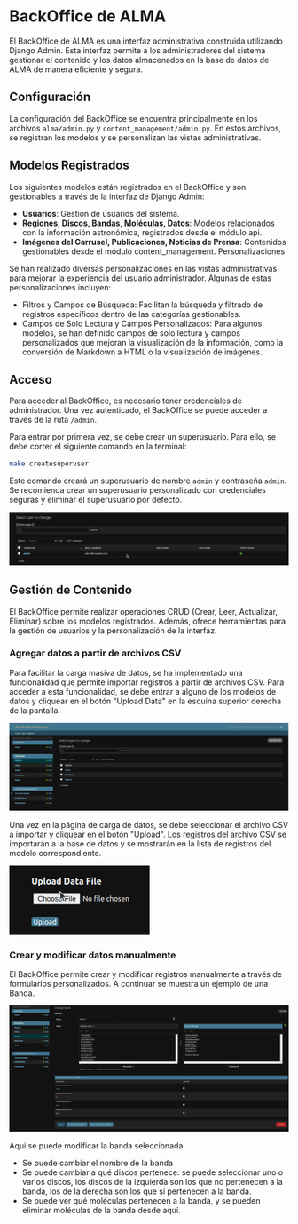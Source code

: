 
# BackOffice de ALMA

El BackOffice de ALMA es una interfaz administrativa construida utilizando Django Admin. Esta interfaz permite a los administradores del sistema gestionar el contenido y los datos almacenados en la base de datos de ALMA de manera eficiente y segura.

## Configuración
La configuración del BackOffice se encuentra principalmente en los archivos `alma/admin.py` y `content_management/admin.py`. En estos archivos, se registran los modelos y se personalizan las vistas administrativas.

## Modelos Registrados
Los siguientes modelos están registrados en el BackOffice y son gestionables a través de la interfaz de Django Admin:

- **Usuarios**: Gestión de usuarios del sistema.
- **Regiones, Discos, Bandas, Moléculas, Datos**: Modelos relacionados con la información astronómica, registrados desde el módulo api.
- **Imágenes del Carrusel, Publicaciones, Noticias de Prensa**: Contenidos gestionables desde el módulo content_management.
Personalizaciones

Se han realizado diversas personalizaciones en las vistas administrativas para mejorar la experiencia del usuario administrador. Algunas de estas personalizaciones incluyen:

- Filtros y Campos de Búsqueda: Facilitan la búsqueda y filtrado de registros específicos dentro de las categorías gestionables.
- Campos de Solo Lectura y Campos Personalizados: Para algunos modelos, se han definido campos de solo lectura y campos personalizados que mejoran la visualización de la información, como la conversión de Markdown a HTML o la visualización de imágenes.

## Acceso
Para acceder al BackOffice, es necesario tener credenciales de administrador. Una vez autenticado, el BackOffice se puede acceder a través de la ruta `/admin`.

Para entrar por primera vez, se debe crear un superusuario. Para ello, se debe correr el siguiente comando en la terminal:

```bash
make createsuperuser
```

Este comando creará un superusuario de nombre `admin` y contraseña `admin`. Se recomienda crear un superusuario personalizado con credenciales seguras y eliminar el superusuario por defecto.

![1721205638789](image/BACKOFFICE/1721205638789.png)

## Gestión de Contenido
El BackOffice permite realizar operaciones CRUD (Crear, Leer, Actualizar, Eliminar) sobre los modelos registrados. Además, ofrece herramientas para la gestión de usuarios y la personalización de la interfaz.

### Agregar datos a partir de archivos CSV
Para facilitar la carga masiva de datos, se ha implementado una funcionalidad que permite importar registros a partir de archivos CSV. Para acceder a esta funcionalidad, se debe entrar a alguno de los modelos de datos y cliquear en el botón "Upload Data" en la esquina superior derecha de la pantalla.

![1721205229748](image/BACKOFFICE/1721205229748.png)

Una vez en la página de carga de datos, se debe seleccionar el archivo CSV a importar y cliquear en el botón "Upload". Los registros del archivo CSV se importarán a la base de datos y se mostrarán en la lista de registros del modelo correspondiente.

![1721205314528](image/BACKOFFICE/1721205314528.png)

### Crear y modificar datos manualmente

El BackOffice permite crear y modificar registros manualmente a través de formularios personalizados. A continuar se muestra un ejemplo de una Banda.

![alt text](image.png)

Aqui se puede modificar la banda seleccionada:
- Se puede cambiar el nombre de la banda
- Se puede cambiar a qué discos pertenece: se puede seleccionar uno o varios discos, los discos de la izquierda son los que no pertenecen a la banda, los de la derecha son los que sí pertenecen a la banda.
- Se puede ver qué moléculas pertenecen a la banda, y se pueden eliminar moléculas de la banda desde aquí.

